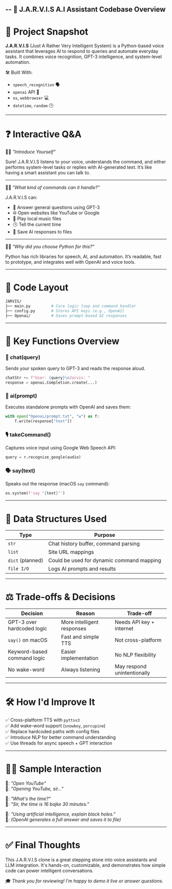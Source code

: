 --
🤖 J.A.R.V.I.S A.I Assistant Codebase Overview
--

# 🚀 Project Snapshot

**J.A.R.V.I.S** (Just A Rather Very Intelligent System) is a Python-based voice assistant that leverages AI to respond to queries and automate everyday tasks. It combines voice recognition, GPT-3 intelligence, and system-level automation.

🛠 Built With:  
- `speech_recognition` 🗣️  
- `openai` API 🤯  
- `os`, `webbrowser` 💻  
- `datetime`, `random` 🕒  

---

# ❓ Interactive Q&A

👨‍🏫 *"Introduce Yourself"*

Sure! J.A.R.V.I.S listens to your voice, understands the command, and either performs system-level tasks or replies with AI-generated text. It’s like having a smart assistant you can talk to.

---

👨‍🏫 *"What kind of commands can it handle?"*

J.A.R.V.I.S can:  
- 🧠 Answer general questions using GPT-3  
- 🌐 Open websites like YouTube or Google  
- 🎵 Play local music files  
- 🕒 Tell the current time  
- 📄 Save AI responses to files  

---

👨‍🏫 *"Why did you choose Python for this?"*

Python has rich libraries for speech, AI, and automation. It’s readable, fast to prototype, and integrates well with OpenAI and voice tools.

---

# 📁 Code Layout

```bash
JARVIS/
├── main.py         # Core logic loop and command handler
├── config.py       # Stores API keys (e.g., OpenAI)
├── Openai/         # Saves prompt-based AI responses
```

---

# 🔧 Key Functions Overview

### 🧠 chat(query)

Sends your spoken query to GPT-3 and reads the response aloud.

```python
chatStr += f"User: {query}\nJarvis: "
response = openai.Completion.create(...)
```

### 💬 ai(prompt)

Executes standalone prompts with OpenAI and saves them:

```python
with open("Openai/prompt.txt", "w") as f:
    f.write(response["text"])
```

### 🎙️ takeCommand()

Captures voice input using Google Web Speech API:

```python
query = r.recognize_google(audio)
```

### 🗣 say(text)

Speaks out the response (macOS `say` command):

```python
os.system(f'say "{text}"')
```

---

# 🧠 Data Structures Used

| Type        | Purpose |
|-------------|---------|
| `str`       | Chat history buffer, command parsing |
| `list`      | Site URL mappings |
| `dict` (planned) | Could be used for dynamic command mapping |
| `file I/O`  | Logs AI prompts and results |

---

# ⚖️ Trade-offs & Decisions

| Decision                     | Reason                            | Trade-off                         |
|------------------------------|------------------------------------|-----------------------------------|
| GPT-3 over hardcoded logic   | More intelligent responses         | Needs API key + internet          |
| `say()` on macOS             | Fast and simple TTS                | Not cross-platform                |
| Keyword-based command logic  | Easier implementation              | No NLP flexibility                |
| No wake-word                 | Always listening                   | May respond unintentionally       |

---

# 🛠️ How I'd Improve It

✅ Cross-platform TTS with `pyttsx3`  
✅ Add wake-word support (`snowboy`, `porcupine`)  
✅ Replace hardcoded paths with config files  
✅ Introduce NLP for better command understanding  
✅ Use threads for async speech + GPT interaction  

---

# 👩‍💻 Sample Interaction

👤: *"Open YouTube"*  
🤖: *"Opening YouTube, sir..."*

👤: *"What's the time?"*  
🤖: *"Sir, the time is 16 bajke 30 minutes."*

👤: *"Using artificial intelligence, explain black holes."*  
🤖: *(OpenAI generates a full answer and saves it to file)*

---
# ✅ Final Thoughts

This J.A.R.V.I.S clone is a great stepping stone into voice assistants and LLM integration. It's hands-on, customizable, and demonstrates how simple code can power intelligent conversations.

🎓 *Thank you for reviewing! I’m happy to demo it live or answer questions.*
